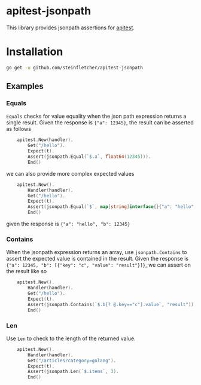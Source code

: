 # apitest-jsonpath

This library provides jsonpath assertions for [apitest](https://github.com/steinfletcher/apitest).

# Installation

```bash
go get -u github.com/steinfletcher/apitest-jsonpath
```

## Examples

### Equals

`Equals` checks for value equality when the json path expression returns a single result. Given the response is `{"a": 12345}`, the result can be asserted as follows

```go
	apitest.New(handler).
		Get("/hello").
		Expect(t).
		Assert(jsonpath.Equal(`$.a`, float64(12345))).
		End()
```

we can also provide more complex expected values

```go
	apitest.New().
		Handler(handler).
		Get("/hello").
		Expect(t).
		Assert(jsonpath.Equal(`$`, map[string]interface{}{"a": "hello", "b": float64(12345)})).
		End()
```

given the response is `{"a": "hello", "b": 12345}` 

### Contains

When the jsonpath expression returns an array, use `jsonpath.Contains` to assert the expected value is contained in the result. Given the response is `{"a": 12345, "b": [{"key": "c", "value": "result"}]}`, we can assert on the result like so

```go
	apitest.New().
		Handler(handler).
		Get("/hello").
		Expect(t).
		Assert(jsonpath.Contains(`$.b[? @.key=="c"].value`, "result")).
		End()
```

### Len

Use `Len` to check to the length of the returned value.

```go
	apitest.New().
		Handler(handler).
		Get("/articles?category=golang").
		Expect(t).
		Assert(jsonpath.Len(`$.items`, 3).
		End()
```
